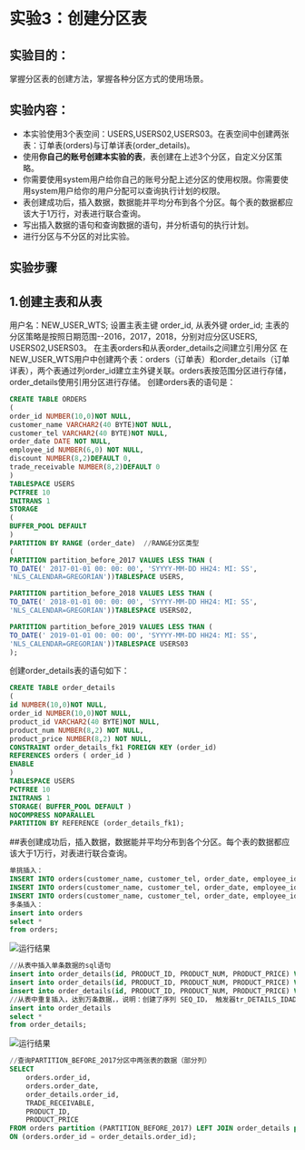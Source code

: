 # 实验3：创建分区表

## 实验目的：

掌握分区表的创建方法，掌握各种分区方式的使用场景。

## 实验内容：
- 本实验使用3个表空间：USERS,USERS02,USERS03。在表空间中创建两张表：订单表(orders)与订单详表(order_details)。
- 使用**你自己的账号创建本实验的表**，表创建在上述3个分区，自定义分区策略。
- 你需要使用system用户给你自己的账号分配上述分区的使用权限。你需要使用system用户给你的用户分配可以查询执行计划的权限。
- 表创建成功后，插入数据，数据能并平均分布到各个分区。每个表的数据都应该大于1万行，对表进行联合查询。
- 写出插入数据的语句和查询数据的语句，并分析语句的执行计划。
- 进行分区与不分区的对比实验。

## 实验步骤
## 1.创建主表和从表
用户名：NEW_USER_WTS; 设置主表主键 order_id, 从表外键 order_id; 主表的分区策略是按照日期范围--2016，2017，2018，分别对应分区USERS, USERS02,USERS03。
在主表orders和从表order_details之间建立引用分区
在NEW_USER_WTS用户中创建两个表：orders（订单表）和order_details（订单详表），两个表通过列order_id建立主外键关联。orders表按范围分区进行存储，order_details使用引用分区进行存储。
创建orders表的语句是：

```sql
CREATE TABLE ORDERS
(
order_id NUMBER(10,0)NOT NULL,
customer_name VARCHAR2(40 BYTE)NOT NULL,
customer_tel VARCHAR2(40 BYTE)NOT NULL,
order_date DATE NOT NULL,
employee_id NUMBER(6,0) NOT NULL,
discount NUMBER(8,2)DEFAULT 0,
trade_receivable NUMBER(8,2)DEFAULT 0
)
TABLESPACE USERS
PCTFREE 10
INITRANS 1
STORAGE
(
BUFFER_POOL DEFAULT
)
PARTITION BY RANGE (order_date)  //RANGE分区类型
(
PARTITION partition_before_2017 VALUES LESS THAN (
TO_DATE(' 2017-01-01 00: 00: 00', 'SYYYY-MM-DD HH24: MI: SS',
'NLS_CALENDAR=GREGORIAN'))TABLESPACE USERS,

PARTITION partition_before_2018 VALUES LESS THAN (
TO_DATE(' 2018-01-01 00: 00: 00', 'SYYYY-MM-DD HH24: MI: SS',
'NLS_CALENDAR=GREGORIAN'))TABLESPACE USERS02,

PARTITION partition_before_2019 VALUES LESS THAN (
TO_DATE(' 2019-01-01 00: 00: 00', 'SYYYY-MM-DD HH24: MI: SS',
'NLS_CALENDAR=GREGORIAN'))TABLESPACE USERS03
);
```

创建order_details表的语句如下：
```sql
CREATE TABLE order_details
(
id NUMBER(10,0)NOT NULL,
order_id NUMBER(10,0)NOT NULL,
product_id VARCHAR2(40 BYTE)NOT NULL,
product_num NUMBER(8,2) NOT NULL,
product_price NUMBER(8,2) NOT NULL,
CONSTRAINT order_details_fk1 FOREIGN KEY (order_id)
REFERENCES orders ( order_id )
ENABLE
)
TABLESPACE USERS
PCTFREE 10 
INITRANS 1
STORAGE( BUFFER_POOL DEFAULT )
NOCOMPRESS NOPARALLEL
PARTITION BY REFERENCE (order_details_fk1);
```


##表创建成功后，插入数据，数据能并平均分布到各个分区。每个表的数据都应该大于1万行，对表进行联合查询。
```sql
单挑插入：
INSERT INTO orders(customer_name, customer_tel, order_date, employee_id, trade_receivable, discount) VALUES('yt', '1', to_date ( '2015-12-20 18:31:34' , 'YYYY-MM-DD HH24:MI:SS' ), 1, 2, 3);
INSERT INTO orders(customer_name, customer_tel, order_date, employee_id, trade_receivable, discount) VALUES('ty', '2', to_date ( '2016-12-20 18:31:34' , 'YYYY-MM-DD HH24:MI:SS' ), 1, 2, 3);
INSERT INTO orders(customer_name, customer_tel, order_date, employee_id, trade_receivable, discount) VALUES('yy', '3', to_date ( '2017-12-20 18:31:34' , 'YYYY-MM-DD HH24:MI:SS' ), 1, 2, 3);
多条插入：
insert into orders
select *
from orders;
```
![运行结果](https://github.com/YangTingGet/Oracle/edit/master/test3/实验3_1.png )

```sql
//从表中插入单条数据的sql语句
insert into order_details(id, PRODUCT_ID, PRODUCT_NUM, PRODUCT_PRICE) VALUES(1, 2, 3, 4);
insert into order_details(id, PRODUCT_ID, PRODUCT_NUM, PRODUCT_PRICE) VALUES(2, 2, 3, 4);
insert into order_details(id, PRODUCT_ID, PRODUCT_NUM, PRODUCT_PRICE) VALUES(3, 2, 3, 4);
//从表中重复插入，达到万条数据，，说明：创建了序列 SEQ_ID， 触发器tr_DETAILS_IDADD（当插入从表单条数据时候自动插入order_id值【唯一值】）
insert into order_details
select *
from order_details;
```
![运行结果](https://github.com/YangTingGet/Oracle/edit/master/test3/实验3_2.png )

```sql
//查询PARTITION_BEFORE_2017分区中两张表的数据（部分列）
SELECT
    orders.order_id,
    orders.order_date,
    order_details.order_id,
    TRADE_RECEIVABLE,
    PRODUCT_ID,
    PRODUCT_PRICE
FROM orders partition (PARTITION_BEFORE_2017) LEFT JOIN order_details partition (PARTITION_BEFORE_2017)
ON (orders.order_id = order_details.order_id);
```
